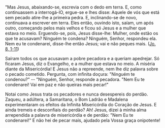 "Mas Jesus, abaixando-se, escrevia com o dedo em terra. E, como continuassem a interrogá-lO, ergue-se e lhes disse: Aquele de vós que está sem pecado atire-lhe a primeira pedra. E, inclinando-se de novo, continuava a escrever em terra. Eles então, ouvindo isto, saíam, um após outro, começando pelos mais velhos e ficou só Jesus e a mulher que estava no meio. Erguendo-se, pois, Jesus disse-lhe: Mulher, onde estão os que te acusavam? Ninguém te condena? Ninguém, Senhor, respondeu ela. Nem eu te condenarei, disse-lhe então Jesus; vai e não peques mais. ([Jo. 8, 1-11](https://vulgata.online/bible/Jo.8?ed=MS&vfn=MS.Jo.8.1-11:vs))

Saíram todos os que acusavam a pobre pecadora e a queriam apedrejar. Só ficaram Jesus, diz o Evangelho, e a mulher que estava no meio. A miséria diante da Misericórdia! E Jesus não a repreende, nem lhe diz palavra sobre o pecado cometido. Pergunta, com infinita doçura: "Ninguém te condenou?" -- "Ninguém, Senhor, responde a pecadora. "Nem Eu te condenarei! Vai em paz e não queiras mais pecar!"

Notai como Jesus trata os pecadores e nunca desespereis do perdão. Zaqueu, a adúltera, a Samaritana, o Bom Ladrão e Madalena experimentaram os efeitos da Infinita Misericórdia do Coração de Jesus. E ainda tremeis e desconfiais do perdão? Ah! Jesus, dizei à minha alma arrependida a palavra de misericórdia e de perdão: "Nem Eu te condenarei!" E não hei de pecar mais, ajudado pela Vossa graça onipotente!
